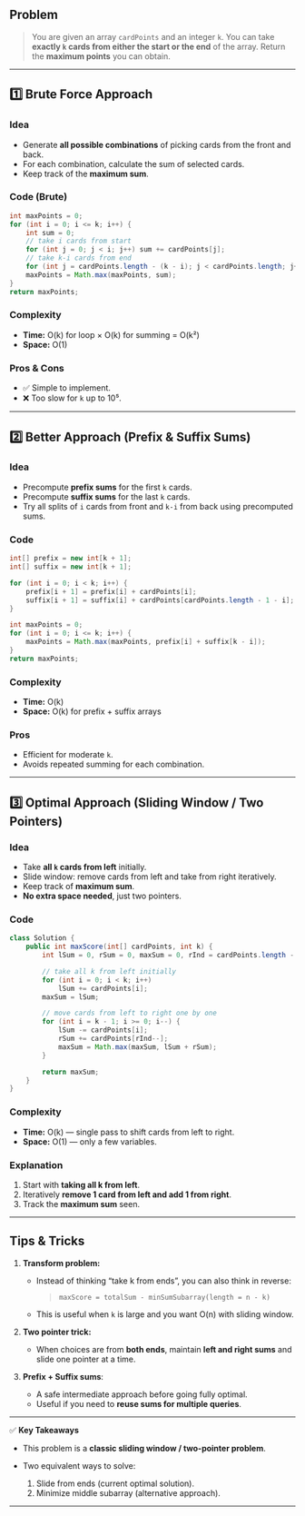## **Problem**

> You are given an array `cardPoints` and an integer `k`. You can take **exactly `k` cards from either the start or the end** of the array. Return the **maximum points** you can obtain.

---

## **1️⃣ Brute Force Approach**

### **Idea**

* Generate **all possible combinations** of picking cards from the front and back.
* For each combination, calculate the sum of selected cards.
* Keep track of the **maximum sum**.

### **Code (Brute)**

```java
int maxPoints = 0;
for (int i = 0; i <= k; i++) {
    int sum = 0;
    // take i cards from start
    for (int j = 0; j < i; j++) sum += cardPoints[j];
    // take k-i cards from end
    for (int j = cardPoints.length - (k - i); j < cardPoints.length; j++) sum += cardPoints[j];
    maxPoints = Math.max(maxPoints, sum);
}
return maxPoints;
```

### **Complexity**

* **Time:** O(k) for loop × O(k) for summing = O(k²)
* **Space:** O(1)

### **Pros & Cons**

* ✅ Simple to implement.
* ❌ Too slow for `k` up to 10⁵.

---

## **2️⃣ Better Approach (Prefix & Suffix Sums)**

### **Idea**

* Precompute **prefix sums** for the first `k` cards.
* Precompute **suffix sums** for the last `k` cards.
* Try all splits of `i` cards from front and `k-i` from back using precomputed sums.

### **Code**

```java
int[] prefix = new int[k + 1];
int[] suffix = new int[k + 1];

for (int i = 0; i < k; i++) {
    prefix[i + 1] = prefix[i] + cardPoints[i];
    suffix[i + 1] = suffix[i] + cardPoints[cardPoints.length - 1 - i];
}

int maxPoints = 0;
for (int i = 0; i <= k; i++) {
    maxPoints = Math.max(maxPoints, prefix[i] + suffix[k - i]);
}
return maxPoints;
```

### **Complexity**

* **Time:** O(k)
* **Space:** O(k) for prefix + suffix arrays

### **Pros**

* Efficient for moderate `k`.
* Avoids repeated summing for each combination.

---

## **3️⃣ Optimal Approach (Sliding Window / Two Pointers)**

### **Idea**

* Take **all `k` cards from left** initially.
* Slide window: remove cards from left and take from right iteratively.
* Keep track of **maximum sum**.
* **No extra space needed**, just two pointers.

### **Code**

```java
class Solution {
    public int maxScore(int[] cardPoints, int k) {
        int lSum = 0, rSum = 0, maxSum = 0, rInd = cardPoints.length - 1;

        // take all k from left initially
        for (int i = 0; i < k; i++)
            lSum += cardPoints[i];
        maxSum = lSum;

        // move cards from left to right one by one
        for (int i = k - 1; i >= 0; i--) {
            lSum -= cardPoints[i];
            rSum += cardPoints[rInd--];
            maxSum = Math.max(maxSum, lSum + rSum);
        }

        return maxSum;
    }
}
```

### **Complexity**

* **Time:** O(k) — single pass to shift cards from left to right.
* **Space:** O(1) — only a few variables.

### **Explanation**

1. Start with **taking all k from left**.
2. Iteratively **remove 1 card from left and add 1 from right**.
3. Track the **maximum sum** seen.

---

## **Tips & Tricks**

1. **Transform problem:**

   * Instead of thinking “take k from ends”, you can also think in reverse:

     > `maxScore = totalSum - minSumSubarray(length = n - k)`
   * This is useful when `k` is large and you want O(n) with sliding window.
2. **Two pointer trick:**

   * When choices are from **both ends**, maintain **left and right sums** and slide one pointer at a time.
3. **Prefix + Suffix sums**:

   * A safe intermediate approach before going fully optimal.
   * Useful if you need to **reuse sums for multiple queries**.

---

✅ **Key Takeaways**

* This problem is a **classic sliding window / two-pointer problem**.
* Two equivalent ways to solve:

  1. Slide from ends (current optimal solution).
  2. Minimize middle subarray (alternative approach).

---
